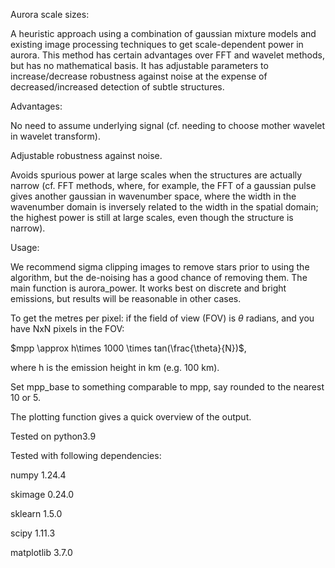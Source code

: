 Aurora scale sizes:

A heuristic approach using a combination of gaussian mixture models and existing image processing techniques to get scale-dependent power in aurora. This method has certain advantages over FFT and wavelet methods, but has no mathematical basis. It has adjustable parameters to increase/decrease robustness against noise at the expense of decreased/increased detection of subtle structures.

Advantages:

No need to assume underlying signal (cf. needing to choose mother wavelet in wavelet transform).

Adjustable robustness against noise.

Avoids spurious power at large scales when the structures are actually narrow (cf. FFT methods, where, for example, the FFT of a gaussian pulse gives another gaussian in wavenumber space, where the width in the wavenumber domain is inversely related to the width in the spatial domain; the highest power is still at large scales, even though the structure is narrow).

Usage:

We recommend sigma clipping images to remove stars prior to using the algorithm, but the de-noising has a good chance of removing them.
The main function is aurora_power. It works best on discrete and bright emissions, but results will be reasonable in other cases.

To get the metres per pixel: if the field of view (FOV) is $\theta$ radians, and you have NxN pixels in the FOV:

$mpp \approx h\times 1000 \times tan(\frac{\theta}{N})$,

where h is the emission height in km (e.g. 100 km).

Set mpp_base to something comparable to mpp, say rounded to the nearest 10 or 5.

The plotting function gives a quick overview of the output.




Tested on python3.9

Tested with following dependencies:

numpy 1.24.4

skimage 0.24.0

sklearn 1.5.0

scipy 1.11.3

matplotlib 3.7.0

